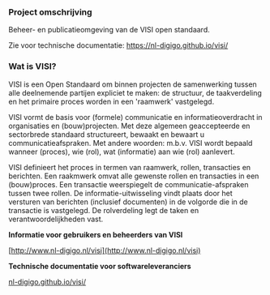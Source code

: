 ### Project omschrijving

Beheer- en publicatieomgeving van de VISI open standaard.

Zie voor technische documentatie: https://nl-digigo.github.io/visi/

### Wat is VISI?

VISI is een Open Standaard om binnen projecten de samenwerking tussen alle deelnemende partijen expliciet te maken: de structuur, de taakverdeling en het primaire proces worden in een 'raamwerk' vastgelegd. 

VISI vormt de basis voor (formele) communicatie en informatieoverdracht in organisaties en (bouw)projecten. Met deze algemeen geaccepteerde en sectorbrede standaard structureert, bewaakt en bewaart u communicatieafspraken. Met andere woorden: m.b.v. VISI wordt bepaald wanneer (proces), wie (rol), wat (informatie) aan wie (rol) aanlevert. 

VISI definieert het proces in termen van raamwerk, rollen, transacties en berichten. Een raakmwerk omvat alle gewenste rollen en transacties in een (bouw)proces. Een transactie weerspiegelt de communicatie-afspraken tussen twee rollen. De informatie-uitwisseling vindt plaats door het versturen van berichten (inclusief documenten) in de volgorde die in de transactie is vastgelegd. De rolverdeling legt de taken en verantwoordelijkheden vast.

**Informatie voor gebruikers en beheerders van VISI**

[http://www.nl-digigo.nl/visi](http://www.nl-digigo.nl/visi)

**Technische documentatie voor softwareleveranciers**

[nl-digigo.github.io/visi/](https://nl-digigo.github.io/visi/visi1.7/)
